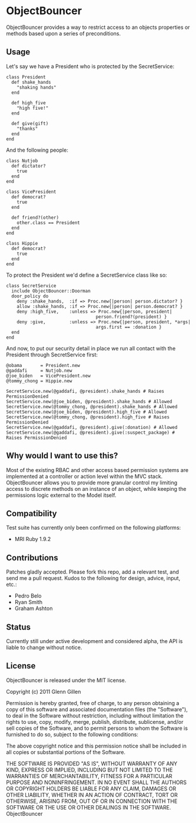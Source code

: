 # ObjectBouncer

ObjectBouncer provides a way to restrict access to an objects properties or
methods based upon a series of preconditions.

## Usage

Let's say we have a President who is protected by the SecretService:

    class President
      def shake_hands
        "shaking hands"
      end

      def high_five
        "high five!"
      end

      def give(gift)
        "thanks"
      end
    end

And the following people:

    class Nutjob
      def dictator?
        true
      end
    end

    class VicePresident
      def democrat?
        true
      end

      def friend?(other)
        other.class == President
      end
    end

    class Hippie
      def democrat?
        true
      end
    end

To protect the President we'd define a SecretService class like so:

    class SecretService
      include ObjectBouncer::Doorman
      door_policy do
        deny :shake_hands,  :if => Proc.new{|person| person.dictator? }
        allow :shake_hands, :if => Proc.new{|person| person.democrat? }
        deny :high_five,    :unless => Proc.new{|person, president|
                                      person.friend?(president) }
        deny :give,         :unless => Proc.new{|person, president, *args|
                                      args.first == :donation }
      end
    end

And now, to put our security detail in place we run all contact with
the President through SecretService first:

    @obama       = President.new
    @gaddafi     = Nutjob.new
    @joe_biden   = VicePresident.new
    @tommy_chong = Hippie.new

    SecretService.new(@gaddafi, @president).shake_hands # Raises PermissionDenied
    SecretService.new(@joe_biden, @president).shake_hands # Allowed
    SecretService.new(@tommy_chong, @president).shake_hands # Allowed
    SecretService.new(@joe_biden, @president).high_five # Allowed
    SecretService.new(@tommy_chong, @president).high_five # Raises PermissionDenied
    SecretService.new(@gaddafi, @president).give(:donation) # Allowed
    SecretService.new(@gaddafi, @president).give(:suspect_package) # Raises PermissionDenied

## Why would I want to use this?

Most of the existing RBAC and other access based permission systems are
implemented at a controller or action level within the MVC stack. ObjectBouncer
allows you to provide more granular control my limiting access to discrete
methods on an instance of an object, while keeping the permissions logic
external to the Model itself.

## Compatibility

Test suite has currently only been confirmed on the following platforms:

 * MRI Ruby 1.9.2

## Contributions

Patches gladly accepted. Please fork this repo, add a relevant test, and send
me a pull request. Kudos to the following for design, advice, input, etc.:

 * Pedro Belo
 * Ryan Smith
 * Graham Ashton

## Status

Currently still under active development and considered alpha, the API is
liable to change without notice.

## License

ObjectBouncer is released under the MIT license.

Copyright (c) 2011 Glenn Gillen

Permission is hereby granted, free of charge, to any person obtaining a copy
of this software and associated documentation files (the "Software"), to deal
in the Software without restriction, including without limitation the rights
to use, copy, modify, merge, publish, distribute, sublicense, and/or sell
copies of the Software, and to permit persons to whom the Software is
furnished to do so, subject to the following conditions:

The above copyright notice and this permission notice shall be included in
all copies or substantial portions of the Software.

THE SOFTWARE IS PROVIDED "AS IS", WITHOUT WARRANTY OF ANY KIND, EXPRESS OR
IMPLIED, INCLUDING BUT NOT LIMITED TO THE WARRANTIES OF MERCHANTABILITY,
FITNESS FOR A PARTICULAR PURPOSE AND NONINFRINGEMENT. IN NO EVENT SHALL THE
AUTHORS OR COPYRIGHT HOLDERS BE LIABLE FOR ANY CLAIM, DAMAGES OR OTHER
LIABILITY, WHETHER IN AN ACTION OF CONTRACT, TORT OR OTHERWISE, ARISING FROM,
OUT OF OR IN CONNECTION WITH THE SOFTWARE OR THE USE OR OTHER DEALINGS IN
THE SOFTWARE.
ObjectBouncer
